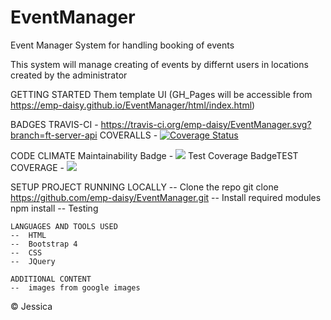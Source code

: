 # EventManager
Event Manager System for handling booking of events

This system will manage creating of events by differnt users in locations created by the administrator

GETTING STARTED
Them template UI (GH_Pages will be accessible from https://emp-daisy.github.io/EventManager/html/index.html)

BADGES
TRAVIS-CI   -   https://travis-ci.org/emp-daisy/EventManager.svg?branch=ft-server-api
COVERALLS   -   <a href='https://coveralls.io/github/emp-daisy/EventManager?branch=master'><img src='https://coveralls.io/repos/github/emp-daisy/EventManager/badge.svg?branch=master' alt='Coverage Status' /></a>

CODE CLIMATE
    Maintainability Badge - <a href="https://codeclimate.com/github/emp-daisy/EventManager/maintainability"><img src="https://api.codeclimate.com/v1/badges/bc5842466da22ac5e7f1/maintainability" /></a>
    Test Coverage BadgeTEST COVERAGE   -   <a href="https://codeclimate.com/github/emp-daisy/EventManager/test_coverage"><img src="https://api.codeclimate.com/v1/badges/bc5842466da22ac5e7f1/test_coverage" /></a>

SETUP PROJECT
    RUNNING LOCALLY
    --  Clone the repo
        git clone https://github.com/emp-daisy/EventManager.git
    --  Install required modules
        npm install
    --  Testing

    LANGUAGES AND TOOLS USED
    --  HTML
    --  Bootstrap 4
    --  CSS
    --  JQuery

    ADDITIONAL CONTENT
    --  images from google images

© Jessica
